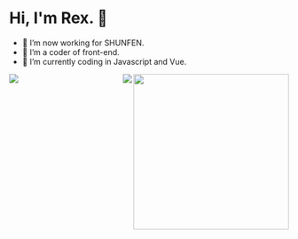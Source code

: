 #  Hi, I'm Rex. 👋


- 🔭 I’m now working for SHUNFEN.
- 🌱 I’m a coder of front-end. 
- 🤔 I’m currently coding in Javascript and Vue.

<img align="right" height="280" src="https://pic2.zhimg.com/v2-28020003d4a493c78d8202ba6c35f179_b.webp">
<img align="left" src="https://github-readme-stats.vercel.app/api?username=ThinkingThigh&show_icons=true&hide_border=true">
<img align="right" src="https://github-readme-stats.vercel.app/api/top-langs/?username=ThinkingThigh&hide_border=true">
